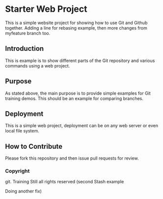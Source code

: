 # Starter Web Project 

This is a simple website project for showing how to use Git and Github together.
Adding a line for rebasing example, then more changes from myfeature branch too.

## Introduction

This is example is to show different parts of the Git repository and various commands using a web project.

## Purpose 

As stated above, the main purpose is to provide simple examples for Git training demos. 
This should be an example for comparing branches. 

## Deployment

This is a simple web project, deployment can be on any web server or even local file system.

## How to Contribute

Please fork this repository and then issue pull requests for review. 

### Copyright

git. Training
Still all rights reserved (second Stash example

Doing another fix)
